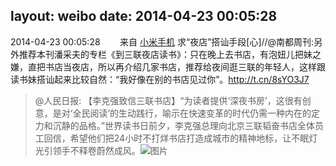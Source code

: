 layout: weibo
date: 2014-04-23 00:05:28
---
<meta name="referrer" content="no-referrer" />

2014-04-23 00:05:28  &nbsp;&nbsp;&nbsp;&nbsp;&nbsp;&nbsp; 来自 <a href="http://app.weibo.com/t/feed/22zMnn" rel="nofollow">小米手机</a>
求“夜店”搭讪手段[心]//@南都周刊:另外推荐本刊潘采夫的专栏《到三联夜店读书》：只在晚上去书店，有泡妞儿把妹之嫌，直把书店当夜店，所以再介绍几家书店，推荐给夜间逛三联的年轻人，这样跟读书妹搭讪起来比较自然：“我好像在别的书店见过你”。http://t.cn/8sYO3J7
>  @人民日报: 【李克强致信三联书店】“为读者提供‘深夜书房’，这很有创意，是对‘全民阅读’的生动践行，喻示在快速变革的时代仍需一种内在的定力和沉静的品格。”世界读书日前夕，李克强总理向北京三联韬奋书店全体员工回信，希望他们把24小时不打烊书店打造成城市的精神地标，让不眠灯光引领手不释卷蔚然成风。 ​​​
>  ![图片](https://ww2.sinaimg.cn/large/a716fd45jw1efoq849ktej20c80jegnv.jpg)
